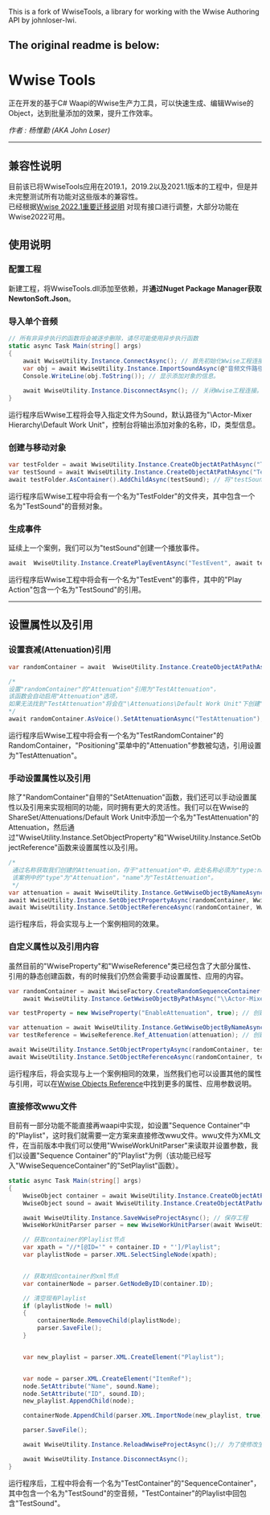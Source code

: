 This is a fork of WwiseTools, a library for working with the Wwise Authoring API by johnloser-lwi.

The original readme is below:
-------------------------------------

# Wwise Tools
正在开发的基于C# Waapi的Wwise生产力工具，可以快速生成、编辑Wwise的Object，达到批量添加的效果，提升工作效率。

*作者 : 杨惟勤 (AKA John Loser)*

___

## 兼容性说明
目前该已将WwiseTools应用在2019.1，2019.2以及2021.1版本的工程中，但是并未完整测试所有功能对这些版本的兼容性。
<br/>
已经根据[Wwise 2022.1重要迁移说明](https://www.audiokinetic.com/zh/library/2022.1.0_7985/?source=SDK&id=whatsnew_2022_1_migration.html)
对现有接口进行调整，大部分功能在Wwise2022可用。

## 使用说明
### 配置工程
新建工程，将WwiseTools.dll添加至依赖，并**通过Nuget Package Manager获取NewtonSoft.Json**。
### 导入单个音频
```csharp
// 所有非异步执行的函数将会被逐步删除，请尽可能使用异步执行函数
static async Task Main(string[] args)
{
    await WwiseUtility.Instance.ConnectAsync(); // 首先初始化Wwise工程连接(可以跳过)。
    var obj = await WwiseUtility.Instance.ImportSoundAsync(@"音频文件路径"); // 导入指定音频文件，返回"WwiseObject"。
    Console.WriteLine(obj.ToString()); // 显示添加对象的信息。
    
    await WwiseUtility.Instance.DisconnectAsync(); // 关闭Wwise工程连接。
}

```

运行程序后Wwise工程将会导入指定文件为Sound，默认路径为"\Actor-Mixer Hierarchy\Default Work Unit"，控制台将输出添加对象的名称，ID，类型信息。

### 创建与移动对象
```csharp
var testFolder = await WwiseUtility.Instance.CreateObjectAtPathAsync("TestFolder", WwiseObject.ObjectType.Folder); // 创建一个名称为"TestFolder"的文件夹，默认路径为"\Actor-Mixer Hierarchy\Default Work Unit"。
var testSound = await WwiseUtility.Instance.CreateObjectAtPathAsync("TestSound", WwiseObject.ObjectType.Sound); // 创建一个名称为"TestSound"的音频对象，默认路径为"\Actor-Mixer Hierarchy\Default Work Unit"。
await testFolder.AsContainer().AddChildAsync(testSound); // 将"testSound"移动至"testFolder"下。
```

运行程序后Wwise工程中将会有一个名为"TestFolder"的文件夹，其中包含一个名为"TestSound"的音频对象。

### 生成事件
延续上一个案例，我们可以为"testSound"创建一个播放事件。
```csharp
await  WwiseUtility.Instance.CreatePlayEventAsync("TestEvent", await testSound.GetPathAsync()); // 生成一个名为"TestEvent"的事件播放"testSound"，默认路径为"\Events\Default Work Unit"
```

运行程序后Wwise工程中将会有一个名为"TestEvent"的事件，其中的"Play Action"包含一个名为"TestSound"的引用。
___

## 设置属性以及引用
### 设置衰减(Attenuation)引用
```csharp
var randomContainer = await  WwiseUtility.Instance.CreateObjectAtPathAsync("TestRandomContainer", WwiseObject.ObjectType.RandomSequenceContainer); // 创建一个名为"TestRandomContainer"的RandomContainer，保存在"randomContainer"中。

/* 
设置"randomContainer"的"Attenuation"引用为"TestAttenuation"，
该函数会自动启用"Attenuation"选项，
如果无法找到"TestAttenuation"将会在"\Attenuations\Default Work Unit"下创建"TestAttenuation"。
*/
await randomContainer.AsVoice().SetAttenuationAsync("TestAttenuation"); 
```

运行程序后Wwise工程中将会有一个名为"TestRandomContainer"的RandomContainer，"Positioning"菜单中的"Attenuation"参数被勾选，引用设置为"TestAttenuation"。

### 手动设置属性以及引用
除了"RandomContainer"自带的"SetAttenuation"函数，我们还可以手动设置属性以及引用来实现相同的功能，同时拥有更大的灵活性。我们可以在Wwise的ShareSet/Attenuations/Default Work Unit中添加一个名为"TestAttenuation"的Attenuation，然后通过"WwiseUtility.Instance.SetObjectProperty"和"WwiseUtility.Instance.SetObjectReference"函数来设置属性以及引用。
```csharp
/*
 通过名称获取我们创建的Attenuation，存于"attenuation"中，此处名称必须为"type:name"的格式，
 该案例中的"type"为"Attenuation"，"name"为"TestAttenuation"。
 */
var attenuation = await WwiseUtility.Instance.GetWwiseObjectByNameAsync("Attenuation:TestAttenuation"); 
await WwiseUtility.Instance.SetObjectPropertyAsync(randomContainer, WwiseProperty.Prop_EnableAttenuation(true)); // 启用"Attenuation"。
await WwiseUtility.Instance.SetObjectReferenceAsync(randomContainer, WwiseReference.Ref_Attenuation(attenuation)); // 为"randomContainer"添加引用"attenuation"。
```

运行程序后，将会实现与上一个案例相同的效果。

### 自定义属性以及引用内容
虽然目前的"WwiseProperty"和"WwiseReference"类已经包含了大部分属性、引用的静态创建函数，有的时候我们仍然会需要手动设置属性、应用的内容。
```csharp
var randomContainer = await WwiseFactory.CreateRandomSequenceContainer("TestRandomContainer", true,
    await WwiseUtility.Instance.GetWwiseObjectByPathAsync("\\Actor-Mixer Hierarchy\\Default Work Unit")); // 创建一个名为"TestRandomContainer"的RandomContainer。

var testProperty = new WwiseProperty("EnableAttenuation", true); // 创建一个属性对象，属性名称为"EnableAttenuation"，值为"true"。

var attenuation = await WwiseUtility.Instance.GetWwiseObjectByNameAsync("Attenuation:TestAttenuation"); // 从Wwise工程中获取名为"TestAttenuation"的"Attenuation"
var testReference = WwiseReference.Ref_Attenuation(attenuation); // 创建一个引用对象，引用"attenuation"

await WwiseUtility.Instance.SetObjectPropertyAsync(randomContainer, testProperty); // 为"randomContainer设置属性"testProperty""。
await WwiseUtility.Instance.SetObjectReferenceAsync(randomContainer, testReference); // 为"randomContainer"添加引用"testReference"。
```
运行程序后，将会实现与上一个案例相同的效果，当然我们也可以设置其他的属性与引用，可以在[Wwise Objects Reference](https://www.audiokinetic.com/zh/library/edge/?source=SDK&id=wobjects_index.html)中找到更多的属性、应用参数说明。

### 直接修改wwu文件
目前有一部分功能不能直接再waapi中实现，如设置"Sequence Container"中的"Playlist"，这时我们就需要一定方案来直接修改wwu文件。wwu文件为XML文件，在当前版本中我们可以使用"WwiseWorkUnitParser"来读取并设置参数，我们以设置"Sequence Container"的"Playlist"为例（该功能已经写入"WwiseSequenceContainer"的"SetPlaylist"函数）。
```csharp
static async Task Main(string[] args)
{
    WwiseObject container = await WwiseUtility.Instance.CreateObjectAtPathAsync("TestContainer", WwiseObject.ObjectType.RandomSequenceContainer); // 创建一个Sequence Container
    WwiseObject sound = await WwiseUtility.Instance.CreateObjectAtPathAsync("TestSound", WwiseObject.ObjectType.Sound, await container.GetPathAsync()); // 创建一个空音频

    await WwiseUtility.Instance.SaveWwiseProjectAsync(); // 保存工程
    WwiseWorkUnitParser parser = new WwiseWorkUnitParser(await WwiseUtility.Instance.GetWorkUnitFilePathAsync(container)); // 创建WwiseWorkUnitParser，并获取container的WorkUnit文件

    // 获取container的Playlist节点
    var xpath = "//*[@ID='" + container.ID + "']/Playlist";
    var playlistNode = parser.XML.SelectSingleNode(xpath);


    // 获取对应container的xml节点
    var containerNode = parser.GetNodeByID(container.ID);

    // 清空现有Playlist
    if (playlistNode != null)
    {
        containerNode.RemoveChild(playlistNode);
        parser.SaveFile();
    }


    var new_playlist = parser.XML.CreateElement("Playlist");


    var node = parser.XML.CreateElement("ItemRef");
    node.SetAttribute("Name", sound.Name);
    node.SetAttribute("ID", sound.ID);
    new_playlist.AppendChild(node);

    containerNode.AppendChild(parser.XML.ImportNode(new_playlist, true));

    parser.SaveFile();

    await WwiseUtility.Instance.ReloadWwiseProjectAsync();// 为了使修改生效，避免错误，需要重新加载工程

    await WwiseUtility.Instance.DisconnectAsync();
}
```
运行程序后，工程中将会有一个名为"TestContainer"的"SequenceContainer"，其中包含一个名为"TestSound"的空音频，"TestContainer"的Playlist中回包含"TestSound"。
